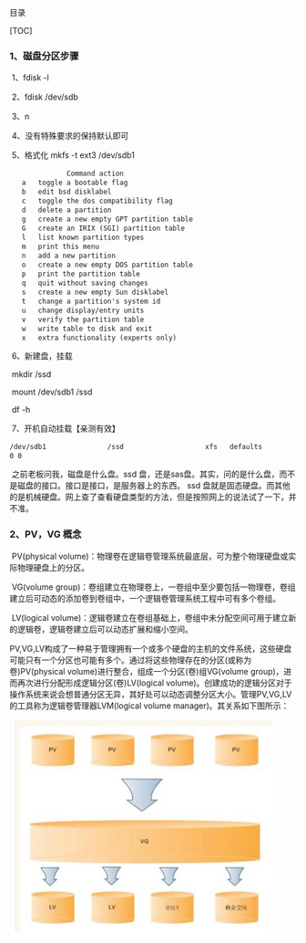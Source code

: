 目录

[TOC]

###              1、磁盘分区步骤                

​               1、fdisk -l

​                2、fdisk /dev/sdb

​                3、n

​                4、没有特殊要求的保持默认即可

​                5、格式化    mkfs -t ext3 /dev/sdb1

```shell
              Command action
   a   toggle a bootable flag
   b   edit bsd disklabel
   c   toggle the dos compatibility flag
   d   delete a partition
   g   create a new empty GPT partition table
   G   create an IRIX (SGI) partition table
   l   list known partition types
   m   print this menu
   n   add a new partition
   o   create a new empty DOS partition table
   p   print the partition table
   q   quit without saving changes
   s   create a new empty Sun disklabel
   t   change a partition's system id
   u   change display/entry units
   v   verify the partition table
   w   write table to disk and exit
   x   extra functionality (experts only)
```

​                 6、新建盘，挂载

​                             mkdir /ssd

​                             mount /dev/sdb1  /ssd

​                             df -h

​                  7、开机自动挂载【亲测有效】

```shell
/dev/sdb1               /ssd                    xfs   defaults        0 0
```

​                    之前老板问我，磁盘是什么盘。ssd 盘，还是sas盘。其实，问的是什么盘，而不是磁盘的接口。接口是接口，是服务器上的东西。 ssd 盘就是固态硬盘。而其他的是机械硬盘。网上查了查看硬盘类型的方法，但是按照网上的说法试了一下，并不准。

### 2、PV，VG 概念

​            PV(physical volume)：物理卷在逻辑卷管理系统最底层，可为整个物理硬盘或实际物理硬盘上的分区。

​            VG(volume group)：卷组建立在物理卷上，一卷组中至少要包括一物理卷，卷组建立后可动态的添加卷到卷组中，一个逻辑卷管理系统工程中可有多个卷组。                         

​             LV(logical volume)：逻辑卷建立在卷组基础上，卷组中未分配空间可用于建立新的逻辑卷，逻辑卷建立后可以动态扩展和缩小空间。         

​             PV,VG,LV构成了一种易于管理拥有一个或多个硬盘的主机的文件系统，这些硬盘可能只有一个分区也可能有多个。通过将这些物理存在的分区(或称为卷)PV(physical volume)进行整合，组成一个分区(卷)组VG(volume group)，进而再次进行分配形成逻辑分区(卷)LV(logical volume)。创建成功的逻辑分区对于操作系统来说会想普通分区无异，其好处可以动态调整分区大小。管理PV,VG,LV的工具称为逻辑卷管理器LVM(logical volume manager)。其关系如下图所示：    

​             ![1569564559324](1569564559324.png)      

​             



















